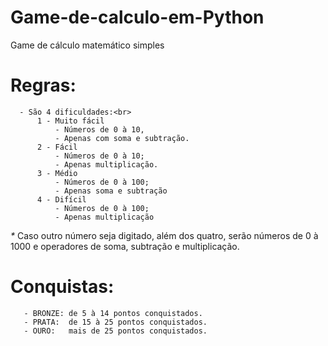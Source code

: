 # Game-de-calculo-em-Python
 Game de cálculo matemático simples
 
 # Regras:
      - São 4 dificuldades:<br>
          1 - Muito fácil
              - Números de 0 à 10, 
              - Apenas com soma e subtração.
          2 - Fácil
              - Números de 0 à 10;
              - Apenas multiplicação.
          3 - Médio
              - Números de 0 à 100;
              - Apenas soma e subtração
          4 - Difícil
              - Números de 0 à 100;
              - Apenas multiplicação
       
   _*_ Caso outro número seja digitado, além dos quatro, serão números de 0 à 1000 e
   operadores de soma, subtração e multiplicação.
   
   # Conquistas:
       - BRONZE: de 5 à 14 pontos conquistados.
       - PRATA:  de 15 à 25 pontos conquistados.
       - OURO:   mais de 25 pontos conquistados.
     
 
